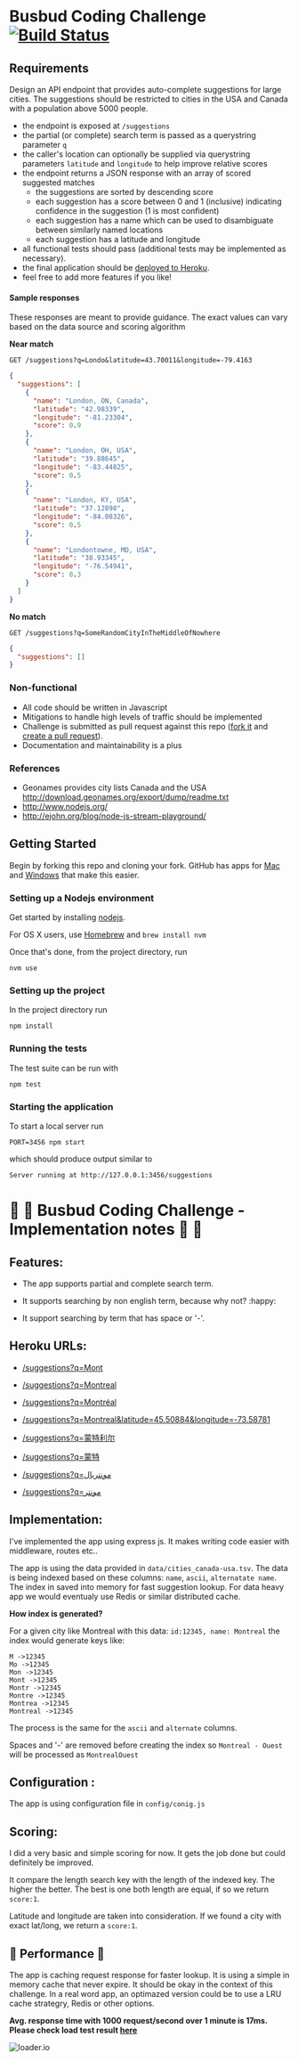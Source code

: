 # Busbud Coding Challenge [![Build Status](https://circleci.com/gh/busbud/coding-challenge-backend-c/tree/master.png?circle-token=6e396821f666083bc7af117113bdf3a67523b2fd)](https://circleci.com/gh/busbud/coding-challenge-backend-c)

## Requirements

Design an API endpoint that provides auto-complete suggestions for large cities.
The suggestions should be restricted to cities in the USA and Canada with a population above 5000 people.

- the endpoint is exposed at `/suggestions`
- the partial (or complete) search term is passed as a querystring parameter `q`
- the caller's location can optionally be supplied via querystring parameters `latitude` and `longitude` to help improve relative scores
- the endpoint returns a JSON response with an array of scored suggested matches
    - the suggestions are sorted by descending score
    - each suggestion has a score between 0 and 1 (inclusive) indicating confidence in the suggestion (1 is most confident)
    - each suggestion has a name which can be used to disambiguate between similarly named locations
    - each suggestion has a latitude and longitude
- all functional tests should pass (additional tests may be implemented as necessary).
- the final application should be [deployed to Heroku](https://devcenter.heroku.com/articles/getting-started-with-nodejs).
- feel free to add more features if you like!

#### Sample responses

These responses are meant to provide guidance. The exact values can vary based on the data source and scoring algorithm

**Near match**

    GET /suggestions?q=Londo&latitude=43.70011&longitude=-79.4163

```json
{
  "suggestions": [
    {
      "name": "London, ON, Canada",
      "latitude": "42.98339",
      "longitude": "-81.23304",
      "score": 0.9
    },
    {
      "name": "London, OH, USA",
      "latitude": "39.88645",
      "longitude": "-83.44825",
      "score": 0.5
    },
    {
      "name": "London, KY, USA",
      "latitude": "37.12898",
      "longitude": "-84.08326",
      "score": 0.5
    },
    {
      "name": "Londontowne, MD, USA",
      "latitude": "38.93345",
      "longitude": "-76.54941",
      "score": 0.3
    }
  ]
}
```

**No match**

    GET /suggestions?q=SomeRandomCityInTheMiddleOfNowhere

```json
{
  "suggestions": []
}
```


### Non-functional

- All code should be written in Javascript
- Mitigations to handle high levels of traffic should be implemented
- Challenge is submitted as pull request against this repo ([fork it](https://help.github.com/articles/fork-a-repo/) and [create a pull request](https://help.github.com/articles/creating-a-pull-request-from-a-fork/)).
- Documentation and maintainability is a plus

### References

- Geonames provides city lists Canada and the USA http://download.geonames.org/export/dump/readme.txt
- http://www.nodejs.org/
- http://ejohn.org/blog/node-js-stream-playground/


## Getting Started

Begin by forking this repo and cloning your fork. GitHub has apps for [Mac](http://mac.github.com/) and
[Windows](http://windows.github.com/) that make this easier.

### Setting up a Nodejs environment

Get started by installing [nodejs](http://www.nodejs.org).

For OS X users, use [Homebrew](http://brew.sh) and `brew install nvm`

Once that's done, from the project directory, run

```
nvm use
```

### Setting up the project

In the project directory run

```
npm install
```

### Running the tests

The test suite can be run with

```
npm test
```

### Starting the application

To start a local server run

```
PORT=3456 npm start
```

which should produce output similar to

```
Server running at http://127.0.0.1:3456/suggestions
```









# :bus: :bus: Busbud Coding Challenge - Implementation notes :bus: :bus:



## Features: 

- The app supports partial and complete search term.

- It supports searching by non english term, because why not? :happy:

- It support searching by term that has space or '-'.



## Heroku URLs:

- [/suggestions?q=Mont](https://busbud-city-suggestions.herokuapp.com/suggestions?q=Mont)

- [/suggestions?q=Montreal](https://busbud-city-suggestions.herokuapp.com/suggestions?q=Montreal)

- [/suggestions?q=Montréal](https://busbud-city-suggestions.herokuapp.com/suggestions?q=Montréal)

- [/suggestions?q=Montreal&latitude=45.50884&longitude=-73.58781](https://busbud-city-suggestions.herokuapp.com/suggestions?q=Montreal&latitude=45.50884&longitude=-73.58781)

- [/suggestions?q=蒙特利尔](https://busbud-city-suggestions.herokuapp.com/suggestions?q=蒙特利尔)

- [/suggestions?q=蒙特](https://busbud-city-suggestions.herokuapp.com/suggestions?q=蒙特)

- [/suggestions?q=مونتریال](https://busbud-city-suggestions.herokuapp.com/suggestions?q=مونتریال)

- [/suggestions?q=مونتر](https://busbud-city-suggestions.herokuapp.com/suggestions?q=مونتر)


## Implementation:

I've implemented the app using express js. It makes writing code easier with middleware, routes etc..

The app is using the data provided in `data/cities_canada-usa.tsv`. The data is being indexed based on these columns: `name`, `ascii`, `alternatate name`. The index in saved into memory for fast suggestion lookup. For data heavy app we would eventualy use Redis or similar distributed cache.



**How index is generated?** 

 For a given city like Montreal with this data: `id:12345, name: Montreal` the index would generate keys like:

```
M ->12345
Mo ->12345
Mon ->12345
Mont ->12345
Montr ->12345
Montre ->12345
Montrea ->12345
Montreal ->12345
```

The process is the same for the `ascii` and `alternate` columns.

Spaces and '-' are removed before creating the index so `Montreal - Ouest` will be processed as `MontrealOuest`



## Configuration :

The app is using configuration file in `config/conig.js`



## Scoring:

I did a very basic and simple scoring for now. It gets the job done but could definitely be improved. 

It compare the length search key with the length of the indexed key. The higher the better. The best is one both length are equal, if so we return `score:1`.

Latitude and longitude are taken into consideration. If we found a city with exact lat/long, we return a `score:1`.



## :rocket: Performance :rocket:

The app is caching request response for faster lookup.  It is using a simple in memory cache that never expire. It should be okay in the context of this challenge. In a real word app, an optimazed version could be to use a LRU cache strategry, Redis or other options.

**Avg. response time with 1000 request/second over 1 minute is 17ms. Please check load test result [here](http://bit.ly/2PJQtME)**

![loader.io](test/loader.io.png)